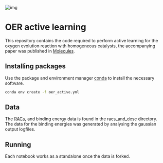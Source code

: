 ![img](https://user-images.githubusercontent.com/29414956/142705333-057254fc-ebdf-4d5b-81e1-94897b9129af.jpg)

# OER active learning

This repository contains the code required to perform active learning for the oxygen evolution reaction with homogeneous catalysts, the accompanying paper was published in [Molecules](https://www.mdpi.com/1420-3049/26/21/6362).

## Installing packages

Use the package and environment manager [conda](https://docs.conda.io/en/latest/) to install the necessary software.

```bash
conda env create -f oer_active.yml
```

## Data

The [RACs](https://pubs.rsc.org/en/content/articlelanding/2017/sc/c7sc01247k), and binding energy data is found in the racs_and_desc directory. The data for the binding energies was generated by analysing the gaussian output logfiles.

## Running

Each notebook works as a standalone once the data is forked.
